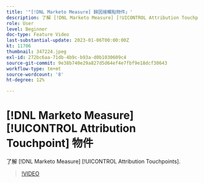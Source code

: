 ```yaml
---
title: '"[!DNL Marketo Measure] 歸因接觸點物件」'
description: 了解 [!DNL Marketo Measure] [!UICONTROL Attribution Touchpoints].
role: User
level: Beginner
doc-type: Feature Video
last-substantial-update: 2023-01-06T00:00:00Z
kt: 11706
thumbnail: 347224.jpeg
exl-id: 272bc6aa-71db-4b9c-b93a-d0b1030609c4
source-git-commit: 9e38b740e29a827d5d64ef4e7fbf9e18dcf30643
workflow-type: tm+mt
source-wordcount: '8'
ht-degree: 12%

---
```


# [!DNL Marketo Measure] [!UICONTROL Attribution Touchpoint] 物件

了解 [!DNL Marketo Measure] [!UICONTROL Attribution Touchpoints].

>[!VIDEO](https://video.tv.adobe.com/v/347224/?quality=12&learn=on)

